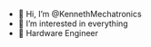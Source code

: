 - 👋 Hi, I’m @KennethMechatronics
- 👀 I’m interested in everything 
- 🌱 Hardware Engineer


<!---
KennethMechatronics/KennethMechatronics is a ✨ special ✨ repository because its `README.md` (this file) appears on your GitHub profile.
You can click the Preview link to take a look at your changes.
--->
